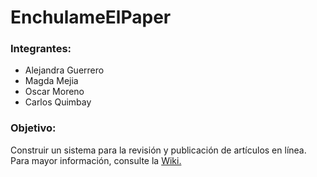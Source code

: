 # EnchulameElPaper

<h3>Integrantes:</h3>
<ul>
<li>Alejandra Guerrero</li>
<li>Magda Mejia</li>
<li>Oscar Moreno</li>
<li>Carlos Quimbay</li>
</ul>
<h3>Objetivo:</h3>
Construir un sistema para la revisión y publicación de artículos en línea.
<br>
Para mayor información, consulte la <a href="https://github.com/PUJWebServices1730/EnchulameElPaper/wiki">Wiki.</a>
